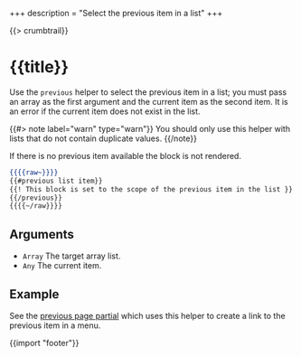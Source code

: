 +++
description = "Select the previous item in a list"
+++

{{> crumbtrail}}

# {{title}}

Use the `previous` helper to select the previous item in a list; you must pass an array as the first argument and the current item as the second item. It is an error if the current item does not exist in the list.

{{#> note label="warn" type="warn"}}
You should only use this helper with lists that do not contain duplicate values.
{{/note}}

If there is no previous item available the block is not rendered.

```handlebars
{{{{raw~}}}}
{{#previous list item}}
{{! This block is set to the scope of the previous item in the list }}
{{/previous}}
{{{{~/raw}}}}
```

## Arguments

* `Array` The target array list.
* `Any` The current item.

## Example

See the [previous page partial](https://github.com/uwe-app/plugins/blob/master/std/menu/partials/prev-page.hbs) which uses this helper to create a link to the previous item in a menu.

{{import "footer"}}
